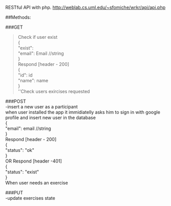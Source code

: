 RESTful API with php. 
http://weblab.cs.uml.edu/~sfomiche/wrkr/api/api.php

##Methods:

###GET  
>Check if user exist  
{  
"exist":  
"email": Email  //string  
}  
Respond [header - 200]  
{  
"id": id  
"name": name  
}  
''Check users exircises requested   





###POST  
-insert a new user as a participant  
when user installed the app it immidiatelly asks him to sign in with google profile and insert new user in the database  
{  
"email": email  //string  
}  
Respond [header - 200]  
{  
"status": "ok"  
}  
OR Respond [header -401]  
{  
"status": "exist"  
}  
When user needs an exercise  




###PUT  
-update exercises state  

